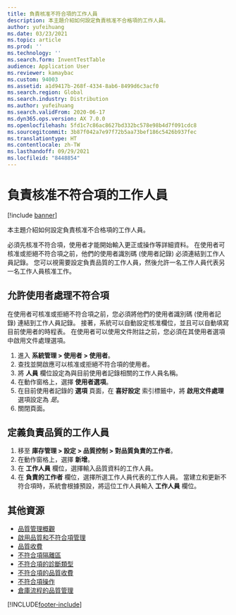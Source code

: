 ```yaml
---
title: 負責核准不符合項的工作人員
description: 本主題介紹如何設定負責核准不合格項的工作人員。
author: yufeihuang
ms.date: 03/23/2021
ms.topic: article
ms.prod: ''
ms.technology: ''
ms.search.form: InventTestTable
audience: Application User
ms.reviewer: kamaybac
ms.custom: 94003
ms.assetid: a1d9417b-268f-4334-8ab6-8499d6c3acf0
ms.search.region: Global
ms.search.industry: Distribution
ms.author: yufeihuang
ms.search.validFrom: 2020-06-17
ms.dyn365.ops.version: AX 7.0.0
ms.openlocfilehash: 5fd1c7c86ac8627bd332bc578e98b4d7f091cdc8
ms.sourcegitcommit: 3b87f042a7e97f72b5aa73bef186c5426b937fec
ms.translationtype: HT
ms.contentlocale: zh-TW
ms.lasthandoff: 09/29/2021
ms.locfileid: "8448854"
---
```

# <a name="workers-responsible-for-approving-nonconformances"></a>負責核准不符合項的工作人員

[!include [banner](../includes/banner.md)]

本主題介紹如何設定負責核准不合格項的工作人員。

必須先核准不符合項，使用者才能開始輸入更正或操作等詳細資料。 在使用者可核准或拒絕不符合項之前，他們的使用者識別碼 (使用者記錄) 必須連結到工作人員記錄。 您可以視需要設定負責品質的工作人員，然後允許一名工作人員代表另一名工作人員核准工作。

## <a name="enable-a-user-for-nonconformance-processing"></a>允許使用者處理不符合項

在使用者可核准或拒絕不符合項之前，您必須將他們的使用者識別碼 (使用者記錄) 連結到工作人員記錄。 接著，系統可以自動設定核准欄位，並且可以自動填寫目前使用者的時程表。 在使用者可以使用文件附註之前，您必須在其使用者選項中啟用文件處理選項。

1. 進入 **系統管理 \> 使用者 \> 使用者**。
1. 查找並開啟應可以核准或拒絕不符合項的使用者。
1. 將 **人員** 欄位設定為與目前使用者記錄相關的工作人員名稱。
1. 在動作窗格上，選擇 **使用者選項**。
1. 在目前使用者記錄的 **選項** 頁面，在 **喜好設定** 索引標籤中，將 **啟用文件處理** 選項設定為 *是*。
1. 關閉頁面。

## <a name="define-workers-that-are-responsible-for-quality"></a>定義負責品質的工作人員

1. 移至 **庫存管理 \> 設定 \> 品質控制 \> 對品質負責的工作者**。
2. 在動作窗格上，選擇 **新增**。
3. 在 **工作人員** 欄位，選擇輸入品質資料的工作人員。
4. 在 **負責的工作者** 欄位，選擇所選工作人員代表的工作人員。 當建立和更新不符合項時，系統會根據預設，將這位工作人員輸入 **工作人員** 欄位。

## <a name="additional-resources"></a>其他資源

- [品質管理概觀](quality-management-processes.md)
- [啟用品質和不符合項管理](enable-quality-management.md)
- [品質收費](quality-charges.md)
- [不符合項隔離區](quality-quarantine-zones.md)
- [不符合項的診斷類型](quality-diagnostic-types.md)
- [不符合項的品質收費](quality-charges.md)
- [不符合項操作](quality-operations.md)
- [倉庫流程的品質管理](quality-management-for-warehouses-processes.md)

[!INCLUDE[footer-include](../../includes/footer-banner.md)]
